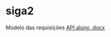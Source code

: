 # siga2

Modelo das requisições
[API aluno .docx](https://github.com/luis15/siga2/files/12486512/API.aluno.docx)
